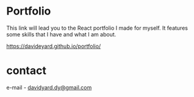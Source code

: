 # Portfolio 

This link will lead you to the React portfolio I made for myself. It features some skills that I have and what I am about.

https://davideyard.github.io/portfolio/

# contact 
  e-mail - davidyard.dy@gmail.com
